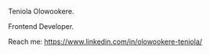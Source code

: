 Teniola Olowookere.

Frontend Developer.

Reach me: https://www.linkedin.com/in/olowookere-teniola/

<!---
Teniola-theDev/Teniola-theDev is a ✨ special ✨ repository because its `README.md` (this file) appears on your GitHub profile.
You can click the Preview link to take a look at your changes.
--->
